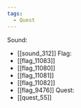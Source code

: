 ```yaml
---
tags:
  - Quest
---
```

Sound:
- [[sound_312]]
Flag:
- [[flag_11083]]
- [[flag_11080]]
- [[flag_11081]]
- [[flag_11082]]
- [[flag_9476]]
Quest:
- [[quest_55]]
